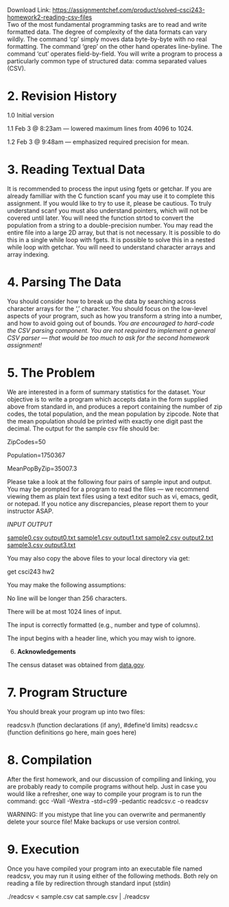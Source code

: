 Download Link: https://assignmentchef.com/product/solved-csci243-homework2-reading-csv-files
<br>
Two of the most fundamental programming tasks are to read and write formatted data. The degree of complexity of the data formats can vary wildly. The command ‘cp’ simply moves data byte-by-byte with no real formatting. The command ‘grep’ on the other hand operates line-byline. The command ‘cut’ operates field-by-field. You will write a program to process a particularly common type of structured data: comma separated values (CSV).

<h1>2.  Revision History</h1>

1.0 Initial version

1.1 Feb 3 @ 8:23am — lowered maximum lines from 4096 to 1024.

1.2 Feb 3 @ 9:48am — emphasized required precision for mean.

<h1>3.  Reading Textual Data</h1>

It is recommended to process the input using fgets or getchar. If you are already familliar with the C function scanf you may use it to complete this assignment. If you would like to try to use it, please be cautious. To truly understand scanf you must also understand pointers, which will not be covered until later. You will need the function strtod to convert the population from a string to a double-precision number. You may read the entire file into a large 2D array, but that is not necessary. It is possible to do this in a single while loop with fgets. It is possible to solve this in a nested while loop with getchar. You will need to understand character arrays and array indexing.

<h1>4.  Parsing The Data</h1>

You should consider how to break up the data by searching across character arrays for the ‘,’ character. You should focus on the low-level aspects of your program, such as how you transform a string into a number, and how to avoid going out of bounds. <em>You are encouraged to hard-code the CSV parsing component. You are not required to implement a general CSV parser — that would be too much to ask for the second homework assignment!</em>

<h1>5.  The Problem</h1>

We are interested in a form of summary statistics for the dataset. Your objective is to write a program which accepts data in the form supplied above from standard in, and produces a report containing the number of zip codes, the total population, and the mean population by zipcode. Note that the mean population should be printed with exactly one digit past the decimal. The output for the sample csv file should be:

ZipCodes=50

Population=1750367

MeanPopByZip=35007.3

Please take a look at the following four pairs of sample input and output. You may be prompted for a program to read the files — we recommend viewing them as plain text files using a text editor such as vi, emacs, gedit, or notepad. If you notice any discrepancies, please report them to your instructor ASAP.

<em>INPUT            OUTPUT</em>

<a href="https://www.cs.rit.edu/~csci243/protected/homeworks/02/sample0.csv">sample0.csv</a><u>   </u><a href="https://www.cs.rit.edu/~csci243/protected/homeworks/02/output0.txt">output0.txt </a><a href="https://www.cs.rit.edu/~csci243/protected/homeworks/02/sample1.csv">sample1.csv</a><u>   </u><a href="https://www.cs.rit.edu/~csci243/protected/homeworks/02/output1.txt">output1.txt </a><a href="https://www.cs.rit.edu/~csci243/protected/homeworks/02/sample2.csv">sample2.csv</a><u>   </u><a href="https://www.cs.rit.edu/~csci243/protected/homeworks/02/output2.txt">output2.txt </a><a href="https://www.cs.rit.edu/~csci243/protected/homeworks/02/sample3.csv">sample3.csv</a><u>   </u><a href="https://www.cs.rit.edu/~csci243/protected/homeworks/02/output3.txt">output3.txt</a>

You may also copy the above files to your local directory via get:

get csci243 hw2

You may make the following assumptions:

No line will be longer than 256 characters.

There will be at most 1024 lines of input.

The input is correctly formatted (e.g., number and type of columns).

The input begins with a header line, which you may wish to ignore.

<ol start="6">

 <li><strong> Acknowledgements</strong></li>

</ol>

The census dataset was obtained from <a href="https://catalog.data.gov/dataset/2010-census-populations-by-zip-code">data.</a><a href="https://catalog.data.gov/dataset/2010-census-populations-by-zip-code">g</a><a href="https://catalog.data.gov/dataset/2010-census-populations-by-zip-code">ov</a>.

<h1>7.  Program Structure</h1>

You should break your program up into two files:

readcsv.h (function declarations (if any), #define’d limits) readcsv.c (function definitions go here, main goes here)

<h1>8.  Compilation</h1>

After the first homework, and our discussion of compiling and linking, you are probably ready to compile programs without help. Just in case you would like a refresher, one way to compile your program is to run the command: gcc -Wall -Wextra -std=c99 -pedantic readcsv.c -o readcsv

WARNING: If you mistype that line you can overwrite and permanently delete your source file! Make backups or use version control.

<h1>9.  Execution</h1>

Once you have compiled your program into an executable file named readcsv, you may run it using either of the following methods. Both rely on reading a file by redirection through standard input (stdin)

./readcsv &lt; sample.csv cat sample.csv | ./readcsv
